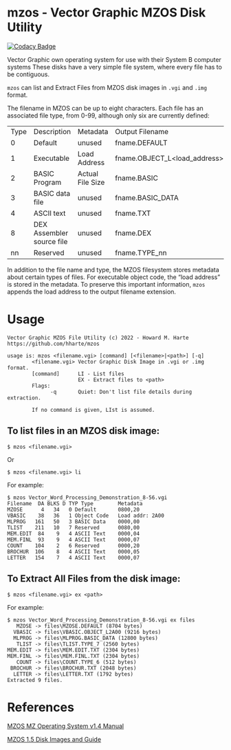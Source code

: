 # mzos - Vector Graphic MZOS Disk Utility

[![Codacy Badge](https://app.codacy.com/project/badge/Grade/50fcbfcf3f634e5b90a8b979fda156fa)](https://www.codacy.com/gh/hharte/mzos/dashboard?utm_source=github.com&amp;utm_medium=referral&amp;utm_content=hharte/mzos&amp;utm_campaign=Badge_Grade)

Vector Graphic own operating system for use with their System B computer systems  These disks have a very simple file system, where every file has to be contiguous.

`mzos` can list and Extract Files from MZOS disk images in `.vgi` and `.img` format.

The filename in MZOS can be up to eight characters.  Each file has an associated file type, from 0-99, although only six are currently defined:


<table>
  <tr>
   <td>Type
   </td>
   <td>Description
   </td>
   <td>Metadata
   </td>
   <td>Output Filename
   </td>
  </tr>
  <tr>
   <td>0
   </td>
   <td>Default
   </td>
   <td>unused
   </td>
   <td>fname.DEFAULT
   </td>
  </tr>
  <tr>
   <td>1
   </td>
   <td>Executable
   </td>
   <td>Load Address
   </td>
   <td>fname.OBJECT_L&lt;load_address>
   </td>
  </tr>
  <tr>
   <td>2
   </td>
   <td>BASIC Program
   </td>
   <td>Actual File Size
   </td>
   <td>fname.BASIC
   </td>
  </tr>
  <tr>
   <td>3
   </td>
   <td>BASIC data file
   </td>
   <td>unused
   </td>
   <td>fname.BASIC_DATA
   </td>
  </tr>
  <tr>
   <td>4
   </td>
   <td>ASCII text
   </td>
   <td>unused
   </td>
   <td>fname.TXT
   </td>
  </tr>
  <tr>
   <td>8
   </td>
   <td>DEX Assembler source file
   </td>
   <td>unused
   </td>
   <td>fname.DEX
   </td>
  </tr>
  <tr>
   <td>nn
   </td>
   <td>Reserved
   </td>
   <td>unused
   </td>
   <td>fname.TYPE_nn
   </td>
  </tr>
</table>


In addition to the file name and type, the MZOS filesystem stores metadata about certain types of files.  For executable object code, the “load address” is stored in the metadata.  To preserve this important information, `mzos` appends the load address to the output filename extension.


# Usage


```
Vector Graphic MZOS File Utility (c) 2022 - Howard M. Harte
https://github.com/hharte/mzos

usage is: mzos <filename.vgi> [command] [<filename>|<path>] [-q]
        <filename.vgi> Vector Graphic Disk Image in .vgi or .img format.
        [command]      LI - List files
                       EX - Extract files to <path>
        Flags:
              -q       Quiet: Don't list file details during extraction.

        If no command is given, LIst is assumed.
```



## To list files in an MZOS disk image:


```
$ mzos <filename.vgi>
```


Or


```
$ mzos <filename.vgi> li
```


For example:


```
$ mzos Vector_Word_Processing_Demonstration_8-56.vgi
Filename  DA BLKS D TYP Type        Metadata
MZOSE      4   34   0 Default       0800,20
VBASIC    38   36   1 Object Code   Load addr: 2A00
MLPROG   161   50   3 BASIC Data    0000,00
TLIST    211   10   7 Reserved      0080,00
MEM.EDIT  84    9   4 ASCII Text    0000,04
MEM.FINL  93    9   4 ASCII Text    0000,07
COUNT    104    2   6 Reserved      0000,20
BROCHUR  106    8   4 ASCII Text    0000,05
LETTER   154    7   4 ASCII Text    0000,07
```



## To Extract All Files from the disk image:


```
$ mzos <filename.vgi> ex <path>
```


For example:


```
$ mzos Vector_Word_Processing_Demonstration_8-56.vgi ex files
   MZOSE -> files\MZOSE.DEFAULT (8704 bytes)
  VBASIC -> files\VBASIC.OBJECT_L2A00 (9216 bytes)
  MLPROG -> files\MLPROG.BASIC_DATA (12800 bytes)
   TLIST -> files\TLIST.TYPE_7 (2560 bytes)
MEM.EDIT -> files\MEM.EDIT.TXT (2304 bytes)
MEM.FINL -> files\MEM.FINL.TXT (2304 bytes)
   COUNT -> files\COUNT.TYPE_6 (512 bytes)
 BROCHUR -> files\BROCHUR.TXT (2048 bytes)
  LETTER -> files\LETTER.TXT (1792 bytes)
Extracted 9 files.
```



# References

[MZOS MZ Operating System v1.4 Manual](http://www.bitsavers.org/pdf/vectorGraphic/mzos/MZOS_1.4_Manual.pdf)

[MZOS 1.5 Disk Images and Guide](https://deramp.com/downloads/vector_graphic/software/disk_images/Micropolis%20controller/)
